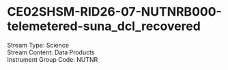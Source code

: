 # CE02SHSM-RID26-07-NUTNRB000-telemetered-suna_dcl_recovered

Stream Type: Science<br>
Stream Content: Data Products<br>
Instrument Group Code: NUTNR<br>
